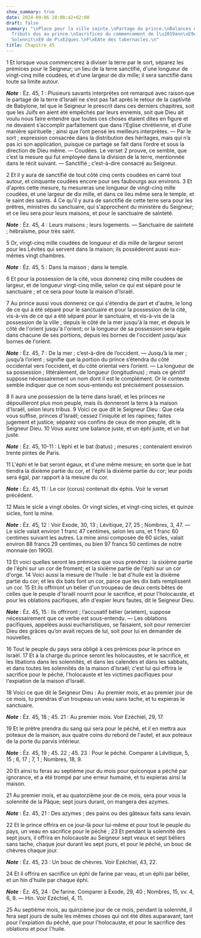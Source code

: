 ```yaml
---
show_summary: true
date: 2024-09-06 20:00:42+02:00
draft: false
summary: "\nPlace pour la ville sainte.\nPartage du prince.\nBalances et mesures justes.\n\
  Tributs dus au prince.\nSacrifices du commencement de l\u2019ann\xE9e sainte.\n\
  Solennit\xE9 de P\xE2ques.\nF\xEAte des tabernacles.\n"
title: Chapitre 45
---
```





1 Et lorsque vous commencerez à diviser la terre par le sort, séparez les prémices pour le Seigneur; un lieu de la terre sanctifié, d'une longueur de vingt-cinq mille coudées, et d'une largeur de dix mille; il sera sanctifié dans toute sa limite autour.

***Note*** :  Éz. 45, 1 : Plusieurs savants interprètes ont remarqué avec raison que le partage de la terre d’Israël ne s’est pas fait après le retour de la captivité de Babylone, tel que le Seigneur le prescrit dans ces derniers chapitres, soit que les Juifs en aient été empêchés par leurs ennemis, soit que Dieu ait voulu nous faire entendre que toutes ces choses étaient dites en figure et ne devaient s’accomplir parfaitement que dans l’Eglise chrétienne, et d’une manière spirituelle ; ainsi que l’ont pensé les meilleurs interprètes. ― Par le sort ; expression consacrée dans la distribution des héritages, mais qui n’a pas ici son application, puisque ce partage se fait dans l’ordre et sous la direction de Dieu même. ― Coudées. Le verset 2 prouve, ce semble, que c’est la mesure qui fut employée dans la division de la terre, mentionnée dans le récit suivant. ― Sanctifié ; c’est-à-dire consacré au Seigneur.

2 Et il y aura de sanctifié de tout côté cinq cents coudées en carré tout autour, et cinquante coudées encore pour ses faubourgs aux environs. 3 Et d'après cette mesure, tu mesureras une longueur de vingt-cinq mille coudées, et une largeur de dix mille, et dans ce lieu même sera le temple, et le saint des saints. 4 Ce qu'il y aura de sanctifié de cette terre sera pour les prêtres, ministres du sanctuaire, qui s'approchent du ministère du Seigneur; et ce lieu sera pour leurs maisons, et pour le sanctuaire de sainteté.

***Note*** :  Éz. 45, 4 : Leurs maisons ; leurs logements. ― Sanctuaire de sainteté ; hébraïsme, pour très saint.

5 Or, vingt-cinq mille coudées de longueur et dix mille de largeur seront pour les Lévites qui servent dans la maison; ils posséderont aussi eux-mêmes vingt chambres.

***Note*** :  Éz. 45, 5 : Dans la maison ; dans le temple.


6 Et pour la possession de la cité, vous donnerez cinq mille coudées de largeur, et de longueur vingt-cinq mille, selon ce qui est séparé pour le sanctuaire ; et ce sera pour toute la maison d'Israël.


7 Au prince aussi vous donnerez ce qui s'étendra de part et d'autre, le long de ce qui a été séparé pour le sanctuaire et pour la possession de la cité, vis-à-vis de ce qui a été séparé pour le sanctuaire, et vis-à-vis de la possession de la ville ; depuis le côté de la mer jusqu'à la mer, et depuis le côté de l'orient jusqu'à l'orient; or la longueur de sa possession sera égale dans chacune de ses portions, depuis les bornes de l'occident jusqu'aux bornes de l'orient.

***Note*** :  Éz. 45, 7 : De la mer ; c’est-à-dire de l’occident. ― Jusqu’à la mer ; jusqu’à l’orient ; signifie que la portion du prince s’étendra du côté occidental vers l’occident, et du côté oriental vers l’orient. ― La longueur de sa possession ; littéralement, de longueur (longitudinus) ; mais ce génitif suppose nécessairement un nom dont il est le complément. Or le contexte semble indiquer que ce nom sous-entendu est précisément possession.

8 Il aura une possession de la terre dans Israël, et les princes ne dépouilleront plus mon peuple, mais ils donneront la terre à la maison d'Israël, selon leurs tribus. 9 Voici ce que dit le Seigneur Dieu : Que cela vous suffise, princes d'Israël; cessez l'iniquité et les rapines; faites jugement et justice; séparez vos confins de ceux de mon peuple, dit le Seigneur Dieu. 10 Vous aurez une balance juste, et un éphi juste, et un bat juste.

***Note*** :  Éz. 45, 10-11 : L’éphi et le bat (batus) ; mesures ; contenaient environ trente pintes de Paris.

11 L'éphi et le bat seront égaux, et d'une même mesure; en sorte que le bat tiendra la dixième partie du cor, et l'éphi la dixième partie du cor; leur poids sera égal, par rapport à la mesure du cor.

***Note*** :  Éz. 45, 11 : Le cor (corus) contenait dix éphis. Voir le verset précédent.

12 Mais le sicle a vingt oboles. Or vingt sicles, et vingt-cinq sicles, et quinze sicles, font la mine.

***Note*** :  Éz. 45, 12 : Voir Exode, 30, 13 ; Lévitique, 27, 25 ; Nombres, 3, 47. ― Le sicle valait environ 1 franc 47 centimes, selon les uns, et 1 franc 60 centimes suivant les autres. La mine ainsi composée de 60 sicles, valait environ 88 francs 29 centimes, ou bien 97 francs 50 centimes de notre monnaie (en 1900).


13 Et voici quelles seront les prémices que vous prendrez : la sixième partie de l'éphi sur un cor de froment; et la sixième partie de l'éphi sur un cor d'orge. 14 Voici aussi la mesure de l'huile : le bat d'huile est la dixième partie du cor; et les dix bats font un cor, parce que les dix bats remplissent un cor. 15 Et ils offriront un bélier d'un troupeau de deux cents bêtes de celles que le peuple d'Israël nourrit pour le sacrifice, et pour l'holocauste, et pour les oblations pacifiques, afin d'expier leurs fautes, dit le Seigneur Dieu.

***Note*** :  Éz. 45, 15 : Ils offriront ; l’accusatif bélier (arietem), suppose nécessairement que ce verbe est sous-entendu. ― Les oblations pacifiques, appelées aussi eucharistiques, se faisaient, soit pour remercier Dieu des grâces qu’on avait reçues de lui, soit pour lui en demander de nouvelles.

16 Tout le peuple du pays sera obligé à ces prémices pour le prince en Israël. 17 Et à la charge du prince seront les holocaustes, et le sacrifice, et les libations dans les solennités, et dans les calendes et dans les sabbats, et dans toutes les solennités de la maison d'Israël; c'est lui qui offrira le sacrifice pour le péché, l'holocauste et les victimes pacifiques pour l'expiation de la maison d'Israël.


18 Voici ce que dit le Seigneur Dieu : Au premier mois, et au premier jour de ce mois, tu prendras d'un troupeau un veau sans tache, et tu expieras le sanctuaire.

***Note*** :  Éz. 45, 18 ; 45. 21 : Au premier mois. Voir Ezéchiel, 29, 17.

19 Et le prêtre prendra du sang qui sera pour le péché, et il en mettra aux poteaux de la maison, aux quatre coins du rebord de l'autel, et aux poteaux de la porte du parvis intérieur.

***Note*** :  Éz. 45, 19 ; 45. 22 ; 45. 23 : Pour le péché. Comparer à Lévitique, 5, 15 ; 6, 17 ; 7, 1 ; Nombres, 18, 9.

20 Et ainsi tu feras au septième jour du mois pour quiconque a péché par ignorance, et a été trompé par une erreur humaine, et tu expieras ainsi la maison.


21 Au premier mois, et au quatorzième jour de ce mois, sera pour vous la solennité de la Pâque; sept jours durant, on mangera des azymes.

***Note*** :  Éz. 45, 21 : Des azymes ; des pains ou des gâteaux faits sans levain.

22 Et le prince offrira en ce jour-là pour lui-même et pour tout le peuple du pays, un veau en sacrifice pour le péché ; 23 Et pendant la solennité des sept jours, il offrira en holocauste au Seigneur sept veaux et sept béliers sans tache, chaque jour durant les sept jours, et pour le péché, un bouc de chèvres chaque jour.

***Note*** :  Éz. 45, 23 : Un bouc de chèvres. Voir Ezéchiel, 43, 22.

24 Et il offrira en sacrifice un éphi de farine par veau, et un éphi par bélier, et un hin d'huile par chaque éphi.

***Note*** :  Éz. 45, 24 : De farine. Comparer à Exode, 29, 40 ; Nombres, 15, vv. 4, 6, 9. ― Hin. Voir Ezéchiel, 4, 11.


25 Au septième mois, au quinzième jour de ce mois, pendant la solennité, il fera sept jours de suite les mêmes choses qui ont été dites auparavant, tant pour l'expiation du péché, que pour l'holocauste, et pour le sacrifice des oblations et pour l'huile.

